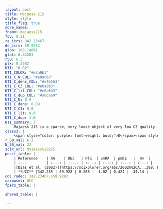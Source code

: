```yaml
---
layout: post
title: Majaess 215
style: style
title_flag: true
more_names: 
fname: majaess215
fov: 0.21
ra_icrs: 342.23467
de_icrs: 59.9282
glon: 108.14091
glat: 0.62283
r50: 6.3
plx: 0.2682
UTI: "0.02"
UTI_COLOR: "#e3a9b3"
UTI_C_N_COL: "#e0a6b3"
UTI_C_dens_COL: "#efb5b3"
UTI_C_C3_COL: "#e0a6b3"
UTI_C_lit_COL: "#e0a6b3"
UTI_C_dup_COL: "#a6cab9"
UTI_C_N: 0.0
UTI_C_dens: 0.09
UTI_C_C3: 0.0
UTI_C_lit: 0.0
UTI_C_dup: 1.0
UTI_summary: |
    Majaess 215 is a sparse, very loose object of very low C3 quality. It is rarely studied in the literature, with no articles listed in the last 23 years.<br><br><span style="color: #99180f; font-weight: bold;">Warning: </span>contains less than 25 stars with <i>P>0.5</i> estimated.
class3: |
    <span style="color: purple; font-weight: bold;">D</span><span style="color: purple; font-weight: bold;">D</span>
r_50_val: 6.3
N_50_val: 22
scix_url: Majaess%20215
posit_table: |
    | Reference    | RA    | DEC   | Plx  | pmRA  | pmDE   |  Rv  |
    | :---         | :---: | :---: | :---: | :---: | :---: | :---: |
    |[Dias et al. (2002)](https://scixplorer.org/abs/2002A%26A...389..871D) | 342.392 | 59.936 | -- | -0.91 | 0.67 | -- |
    | **UCC** |342.235 | 59.928 | 0.268 | -1.02 | 0.424 | -34.14 | 
cds_radec: 342.23467,+59.9282
carousel: UCC
fpars_table: |
    
shared_table: |
    
---
```


